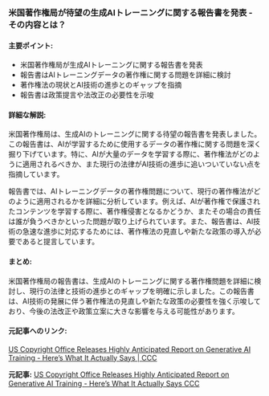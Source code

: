 ### 米国著作権局が待望の生成AIトレーニングに関する報告書を発表 - その内容とは？

#### 主要ポイント:
- 米国著作権局が生成AIトレーニングに関する報告書を発表
- 報告書はAIトレーニングデータの著作権に関する問題を詳細に検討
- 著作権法の現状とAI技術の進歩とのギャップを指摘
- 報告書は政策提言や法改正の必要性を示唆

#### 詳細な解説:
米国著作権局は、生成AIのトレーニングに関する待望の報告書を発表しました。この報告書は、AIが学習するために使用するデータの著作権に関する問題を深く掘り下げています。特に、AIが大量のデータを学習する際に、著作権法がどのように適用されるべきか、また現行の法律がAI技術の進歩に追いついていない点を指摘しています。

報告書では、AIトレーニングデータの著作権問題について、現行の著作権法がどのように適用されるかを詳細に分析しています。例えば、AIが著作権で保護されたコンテンツを学習する際に、著作権侵害となるかどうか、またその場合の責任は誰が負うべきかといった問題が取り上げられています。また、報告書は、AI技術の急速な進歩に対応するためには、著作権法の見直しや新たな政策の導入が必要であると提言しています。

#### まとめ:
米国著作権局の報告書は、生成AIのトレーニングに関する著作権問題を詳細に検討し、現行の法律と技術の進歩とのギャップを明確に示しました。この報告書は、AI技術の発展に伴う著作権法の見直しや新たな政策の必要性を強く示唆しており、今後の法改正や政策立案に大きな影響を与える可能性があります。

#### 元記事へのリンク:
[US Copyright Office Releases Highly Anticipated Report on Generative AI Training - Here’s What It Actually Says | CCC](https://www.copyright.com/blog/us-copyright-office-releases-highly-anticipated-report-on-generative-ai-training-heres-what-it-actually-says/)

**元記事:** [US Copyright Office Releases Highly Anticipated Report on Generative AI Training - Here’s What It Actually Says CCC](https://www.copyright.com/blog/us-copyright-office-releases-highly-anticipated-report-on-generative-ai-training-heres-what-it-actually-says/)